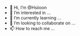 - 👋 Hi, I’m @Hsiioon
- 👀 I’m interested in ...
- 🌱 I’m currently learning ...
- 💞️ I’m looking to collaborate on ...
- 📫 How to reach me ...

<!---
Hsiioon/Hsiioon is a ✨ special ✨ repository because its `README.md` (this file) appears on your GitHub profile.
You can click the Preview link to take a look at your changes.
--->
